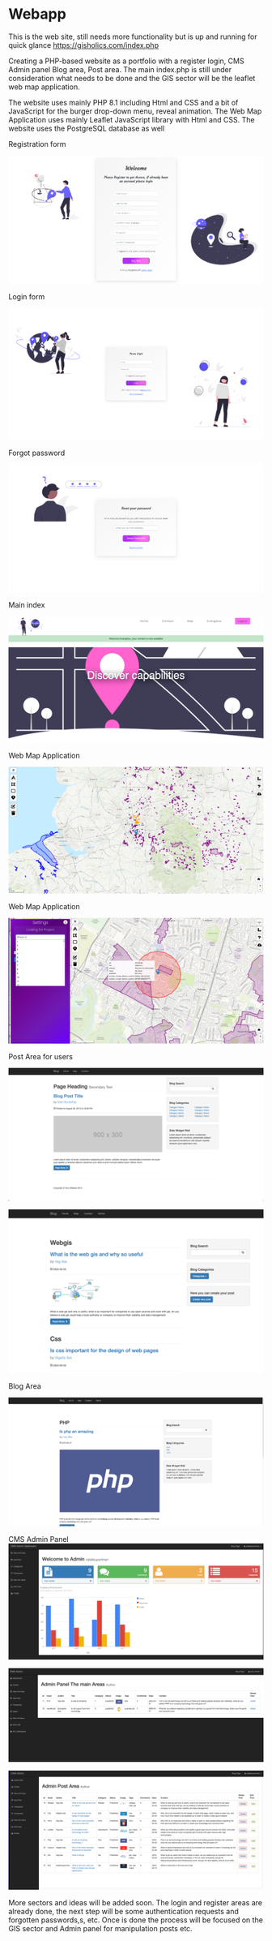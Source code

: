 # Webapp
This is the web site, still needs more functionality but is up and running for quick glance https://gisholics.com/index.php

Creating a PHP-based website as a portfolio with a register login, CMS Admin panel Blog area, Post area. The main index.php is still under consideration what needs to be done and the GIS sector will be the leaflet web map application.

The website uses mainly PHP 8.1 including Html and CSS and a bit of JavaScript for the burger drop-down menu, reveal animation. The Web Map Application uses mainly Leaflet JavaScript library with Html and CSS. The website uses the PostgreSQL database as well

Registration form

![](examples_images/exampleImage1.png)

Login form

![](examples_images/exampleImage2.png)

Forgot password 

![](examples_images/exampleImage3.png)

Main index

![](examples_images/exampleImage4.png)

Web Map Application

![](examples_images/exampleImage5.png)

Web Map Application

![](examples_images/exampleImage6.png)

Post Area for users

![](examples_images/exampleImage7.png)

![](examples_images/exampleImage11.png)

Blog Area

![](examples_images/exampleImage8.png)

CMS Admin Panel
![](examples_images/exampleImage12.png)

![](examples_images/exampleImage9.png)

![](examples_images/exampleImage10.png)

More sectors and ideas will be added soon.
The login and register areas are already done, the next step will be some authentication requests and forgotten passwords,s, etc. Once is done the process will be focused on the GIS sector and Admin panel for manipulation posts etc.


